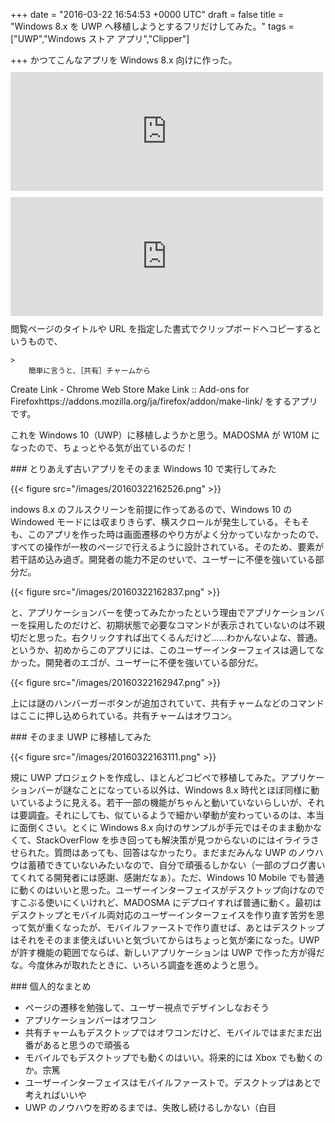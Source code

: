 
+++
date = "2016-03-22 16:54:53 +0000 UTC"
draft = false
title = "Windows 8.x を UWP へ移植しようとするフリだけしてみた。"
tags = ["UWP","Windows ストア アプリ","Clipper"]

+++
かつてこんなアプリを Windows 8.x 向けに作った。<iframe src="https://hatenablog-parts.com/embed?url=https%3A%2F%2Fblog.daruyanagi.jp%2Fentry%2F2014%2F08%2F19%2F224807" title="Windows ストア アプリを作りました。 - だるろぐ" class="embed-card embed-blogcard" scrolling="no" frameborder="0" style="display: block; width: 100%; height: 190px; max-width: 500px; margin: 10px 0px;"></iframe><iframe src="https://hatenablog-parts.com/embed?url=https%3A%2F%2Fblog.daruyanagi.jp%2Fentry%2F2014%2F08%2F26%2F094110" title="Clipper 2.0.0.0 - だるろぐ" class="embed-card embed-blogcard" scrolling="no" frameborder="0" style="display: block; width: 100%; height: 190px; max-width: 500px; margin: 10px 0px;"></iframe>閲覧ページのタイトルや URL を指定した書式でクリップボードへコピーするというもので、

    >
        簡単に言うと、［共有］チャームから


Create Link - Chrome Web Store
Make Link :: Add-ons for Firefoxhttps://addons.mozilla.org/ja/firefox/addon/make-link/
をするアプリです。

    
これを Windows 10（UWP）に移植しようかと思う。MADOSMA が W10M になったので、ちょっとやる気が出ているのだ！

<div class="section">
    ### とりあえず古いアプリをそのまま Windows 10 で実行してみた
    

{{< figure src="/images/20160322162526.png"  >}}

indows 8.x のフルスクリーンを前提に作ってあるので、Windows 10 の Windowed モードには収まりきらず、横スクロールが発生している。そもそも、このアプリを作った時は画面遷移のやり方がよく分かっていなかったので、すべての操作が一枚のページで行えるように設計されている。そのため、要素が若干詰め込み過ぎ。開発者の能力不足のせいで、ユーザーに不便を強いている部分だ。

{{< figure src="/images/20160322162837.png"  >}}

と、アプリケーションバーを使ってみたかったという理由でアプリケーションバーを採用したのだけど、初期状態で必要なコマンドが表示されていないのは不親切だと思った。右クリックすれば出てくるんだけど……わかんないよな、普通。というか、初めからこのアプリには、このユーザーインターフェイスは適してなかった。開発者のエゴが、ユーザーに不便を強いている部分だ。

{{< figure src="/images/20160322162947.png"  >}}

上には謎のハンバーガーボタンが追加されていて、共有チャームなどのコマンドはここに押し込められている。共有チャームはオワコン。

</div>
<div class="section">
    ### そのまま UWP に移植してみた
    

{{< figure src="/images/20160322163111.png"  >}}

規に UWP プロジェクトを作成し、ほとんどコピペで移植してみた。アプリケーションバーが謎なことになっている以外は、Windows 8.x 時代とほぼ同様に動いているように見える。若干一部の機能がちゃんと動いていないらしいが、それは要調査。それにしても、似ているようで細かい挙動が変わっているのは、本当に面倒くさい。とくに Windows 8.x 向けのサンプルが手元ではそのまま動かなくて、StackOverFlow を歩き回っても解決策が見つからないのにはイライラさせられた。質問はあっても、回答はなかったり。まだまだみんな UWP のノウハウは蓄積できていないみたいなので、自分で頑張るしかない（一部のブログ書いてくれてる開発者には感謝、感謝だなぁ）。ただ、Windows 10 Mobile でも普通に動くのはいいと思った。ユーザーインターフェイスがデスクトップ向けなのですこぶる使いにくいけれど、MADOSMA にデプロイすれば普通に動く。最初はデスクトップとモバイル両対応のユーザーインターフェイスを作り直す苦労を思って気が重くなったが、モバイルファーストで作り直せば、あとはデスクトップはそれをそのまま使えばいいと気づいてからはちょっと気が楽になった。UWP が許す機能の範囲でならば、新しいアプリケーションは UWP で作った方が得だな。今度休みが取れたときに、いろいろ調査を進めようと思う。

</div>
<div class="section">
    ### 個人的なまとめ
    
<ul>
<li>ページの遷移を勉強して、ユーザー視点でデザインしなおそう</li>
<li>アプリケーションバーはオワコン</li>
<li>共有チャームもデスクトップではオワコンだけど、モバイルではまだまだ出番があると思うので頑張る</li>
<li>モバイルでもデスクトップでも動くのはいい。将来的には Xbox でも動くのか。宗篤</li>
<li>ユーザーインターフェイスはモバイルファーストで。デスクトップはあとで考えればいいや</li>
<li>UWP のノウハウを貯めるまでは、失敗し続けるしかない（白目</li>
</ul>
</div>


